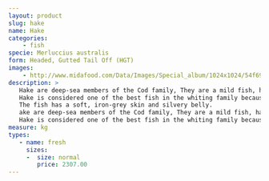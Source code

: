 ```yaml
---
layout: product
slug: hake
name: Hake
categories:
    - fish
specie: Merluccius australis
form: Headed, Gutted Tail Off (HGT)
images:
    - http://www.midafood.com/Data/Images/Special_album/1024x1024/54f69d3799f0f929.jpg
description: >
   Hake are deep-sea members of the Cod family, They are a mild fish, having a more subtle flavour than cod.
   Hake is considered one of the best fish in the whiting family because of its firm, sweet, white meat and medium flake.
   The fish has a soft, iron-grey skin and silvery belly.
   ake are deep-sea members of the Cod family, They are a mild fish, having a more subtle flavour than cod.
   Hake is considered one of the best fish in the whiting family because of its firm, sweet, white meat and medium flake.
measure: kg
types:
   - name: fresh
     sizes:
     -  size: normal
        price: 2307.00
---
```

